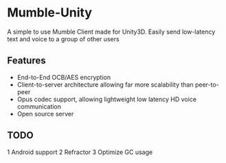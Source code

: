 # Mumble-Unity

A simple to use Mumble Client made for Unity3D.
Easily send low-latency text and voice to a group of other users

## Features
* End-to-End OCB/AES encryption
* Client-to-server architecture allowing far more scalability than peer-to-peer
* Opus codec support, allowing lightweight low latency HD voice communication
* Open source server

## TODO
1 Android support
2 Refractor
3 Optimize GC usage

